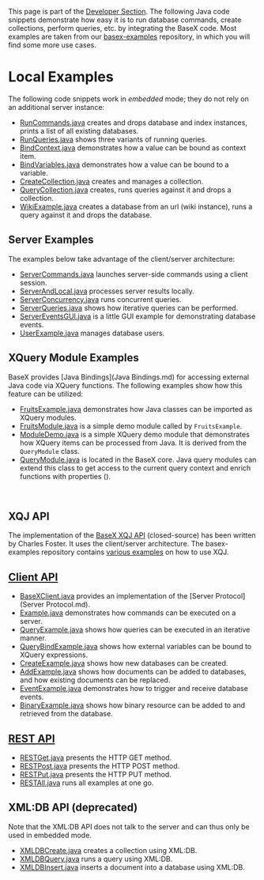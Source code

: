  


 
This page is part of the [Developer Section](Developing.md). The following Java code snippets demonstrate how easy it is to run database commands, create collections, perform queries, etc. by integrating the BaseX code. Most examples are taken from our [basex-examples](https://github.com/BaseXdb/basex-examples/tree/master/src/main/java/org/basex/examples) repository, in which you will find some more use cases. 

 
# Local Examples

The following code snippets work in _embedded_ mode; they do not rely on an additional server instance: 

 * [RunCommands.java](https://github.com/BaseXdb/basex/blob/master/basex-examples/src/main/java/org/basex/examples/local/RunCommands.java) creates and drops database and index instances, prints a list of all existing databases. 
 * [RunQueries.java](https://github.com/BaseXdb/basex/blob/master/basex-examples/src/main/java/org/basex/examples/local/RunQueries.java) shows three variants of running queries. 
 * [BindContext.java](https://github.com/BaseXdb/basex/blob/master/basex-examples/src/main/java/org/basex/examples/local/BindContext.java) demonstrates how a value can be bound as context item. 
 * [BindVariables.java](https://github.com/BaseXdb/basex/blob/master/basex-examples/src/main/java/org/basex/examples/local/BindVariables.java) demonstrates how a value can be bound to a variable. 
 * [CreateCollection.java](https://github.com/BaseXdb/basex/blob/master/basex-examples/src/main/java/org/basex/examples/local/CreateCollection.java) creates and manages a collection. 
 * [QueryCollection.java](https://github.com/BaseXdb/basex/blob/master/basex-examples/src/main/java/org/basex/examples/local/QueryCollection.java) creates, runs queries against it and drops a collection. 
 * [WikiExample.java](https://github.com/BaseXdb/basex/blob/master/basex-examples/src/main/java/org/basex/examples/local/WikiExample.java) creates a database from an url (wiki instance), runs a query against it and drops the database. 

## Server Examples

The examples below take advantage of the client/server architecture: 

 * [ServerCommands.java](https://github.com/BaseXdb/basex/blob/master/basex-examples/src/main/java/org/basex/examples/server/ServerCommands.java) launches server-side commands using a client session. 
 * [ServerAndLocal.java](https://github.com/BaseXdb/basex/blob/master/basex-examples/src/main/java/org/basex/examples/server/ServerAndLocal.java) processes server results locally. 
 * [ServerConcurrency.java](https://github.com/BaseXdb/basex/blob/master/basex-examples/src/main/java/org/basex/examples/server/ServerConcurrency.java) runs concurrent queries. 
 * [ServerQueries.java](https://github.com/BaseXdb/basex/blob/master/basex-examples/src/main/java/org/basex/examples/server/ServerQueries.java) shows how iterative queries can be performed. 
 * [ServerEventsGUI.java](https://github.com/BaseXdb/basex/blob/master/basex-examples/src/main/java/org/basex/examples/server/ServerEventsGUI.java) is a little GUI example for demonstrating database events. 
 * [UserExample.java](https://github.com/BaseXdb/basex/blob/master/basex-examples/src/main/java/org/basex/examples/server/UserExample.java) manages database users. 

## XQuery Module Examples

BaseX provides [Java Bindings](Java Bindings.md) for accessing external Java code via XQuery functions. The following examples show how this feature can be utilized: 

 * [FruitsExample.java](https://github.com/BaseXdb/basex/blob/master/basex-examples/src/main/java/org/basex/examples/module/FruitsExample.java) demonstrates how Java classes can be imported as XQuery modules. 
 * [FruitsModule.java](https://github.com/BaseXdb/basex/blob/master/basex-examples/src/main/java/org/basex/examples/module/FruitsModule.java) is a simple demo module called by `FruitsExample`. 
 * [ModuleDemo.java](https://github.com/BaseXdb/basex/blob/master/basex-examples/src/main/java/org/basex/examples/module/ModuleDemo.java) is a simple XQuery demo module that demonstrates how XQuery items can be processed from Java. It is derived from the `QueryModule` class. 
 * [QueryModule.java](https://github.com/BaseXdb/basex/blob/master/basex-core/src/main/java/org/basex/query/QueryModule.java) is located in the BaseX core. Java query modules can extend this class to get access to the current query context and enrich functions with properties (). 

  
## XQJ API
 The implementation of the [BaseX XQJ API](http://xqj.net/basex/) (closed-source) has been written by Charles Foster. It uses the client/server architecture. The basex-examples repository contains [various examples](https://github.com/BaseXdb/basex-examples/tree/master/src/main/java/org/basex/examples/xqj) on how to use XQJ. 


## [Client API](Clients.md)
 * [BaseXClient.java](https://github.com/BaseXdb/basex/blob/master/basex-examples/src/main/java/org/basex/examples/api/BaseXClient.java) provides an implementation of the [Server Protocol](Server Protocol.md). 
 * [Example.java](https://github.com/BaseXdb/basex/blob/master/basex-examples/src/main/java/org/basex/examples/api/Example.java) demonstrates how commands can be executed on a server. 
 * [QueryExample.java](https://github.com/BaseXdb/basex/blob/master/basex-examples/src/main/java/org/basex/examples/api/QueryExample.java) shows how queries can be executed in an iterative manner. 
 * [QueryBindExample.java](https://github.com/BaseXdb/basex/blob/master/basex-examples/src/main/java/org/basex/examples/api/QueryBindExample.java) shows how external variables can be bound to XQuery expressions. 
 * [CreateExample.java](https://github.com/BaseXdb/basex/blob/master/basex-examples/src/main/java/org/basex/examples/api/CreateExample.java) shows how new databases can be created. 
 * [AddExample.java](https://github.com/BaseXdb/basex/blob/master/basex-examples/src/main/java/org/basex/examples/api/AddExample.java) shows how documents can be added to databases, and how existing documents can be replaced. 
 * [EventExample.java](https://github.com/BaseXdb/basex/blob/master/basex-examples/src/main/java/org/basex/examples/api/EventExample.java) demonstrates how to trigger and receive database events. 
 * [BinaryExample.java](https://github.com/BaseXdb/basex/blob/master/basex-examples/src/main/java/org/basex/examples/api/BinaryExample.java) shows how binary resource can be added to and retrieved from the database. 

## [REST API](REST.md)
 * [RESTGet.java](https://github.com/BaseXdb/basex/blob/master/basex-examples/src/main/java/org/basex/examples/rest/RESTGet.java) presents the HTTP GET method. 
 * [RESTPost.java](https://github.com/BaseXdb/basex/blob/master/basex-examples/src/main/java/org/basex/examples/rest/RESTPost.java) presents the HTTP POST method. 
 * [RESTPut.java](https://github.com/BaseXdb/basex/blob/master/basex-examples/src/main/java/org/basex/examples/rest/RESTPut.java) presents the HTTP PUT method. 
 * [RESTAll.java](https://github.com/BaseXdb/basex/blob/master/basex-examples/src/main/java/org/basex/examples/rest/RESTAll.java) runs all examples at one go. 

## XML:DB API (deprecated)

Note that the XML:DB API does not talk to the server and can thus only be used in embedded mode. 

 * [XMLDBCreate.java](https://github.com/BaseXdb/basex/blob/master/basex-examples/src/main/java/org/basex/examples/xmldb/XMLDBCreate.java) creates a collection using XML:DB. 
 * [XMLDBQuery.java](https://github.com/BaseXdb/basex/blob/master/basex-examples/src/main/java/org/basex/examples/xmldb/XMLDBQuery.java) runs a query using XML:DB. 
 * [XMLDBInsert.java](https://github.com/BaseXdb/basex/blob/master/basex-examples/src/main/java/org/basex/examples/xmldb/XMLDBInsert.java) inserts a document into a database using XML:DB. 
